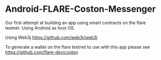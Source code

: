 # Android-FLARE-Coston-Messenger
Our first attempt at building an app using smart contracts on the flare testnet. Using Android as host OS.

Using Web3j 
https://github.com/web3j/web3j

To generate a wallet on the flare testnet to use with this app please see
https://github.com/flare-dev/coston

